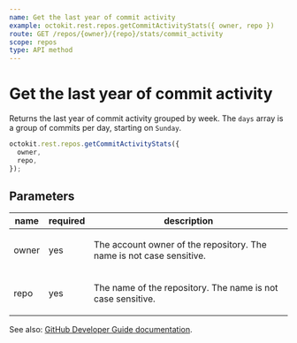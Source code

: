 ```yaml
---
name: Get the last year of commit activity
example: octokit.rest.repos.getCommitActivityStats({ owner, repo })
route: GET /repos/{owner}/{repo}/stats/commit_activity
scope: repos
type: API method
---
```


# Get the last year of commit activity

Returns the last year of commit activity grouped by week. The `days` array is a group of commits per day, starting on `Sunday`.

```js
octokit.rest.repos.getCommitActivityStats({
  owner,
  repo,
});
```

## Parameters

<table>
  <thead>
    <tr>
      <th>name</th>
      <th>required</th>
      <th>description</th>
    </tr>
  </thead>
  <tbody>
    <tr><td>owner</td><td>yes</td><td>

The account owner of the repository. The name is not case sensitive.

</td></tr>
<tr><td>repo</td><td>yes</td><td>

The name of the repository. The name is not case sensitive.

</td></tr>
  </tbody>
</table>

See also: [GitHub Developer Guide documentation](https://docs.github.com/enterprise-cloud@latest//rest/metrics/statistics#get-the-last-year-of-commit-activity).
